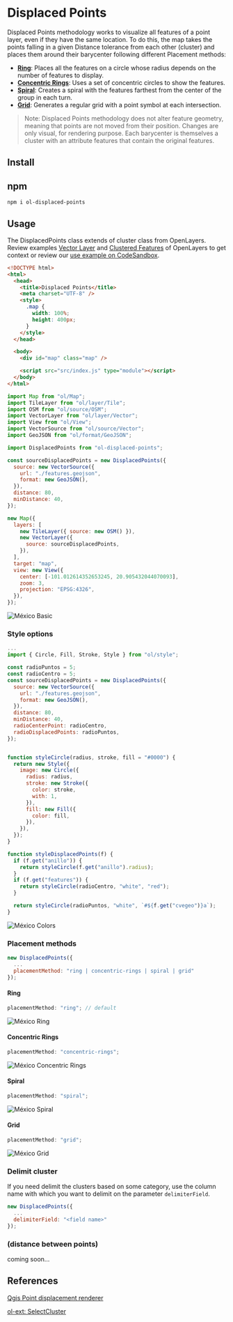 # Displaced Points

Displaced Points methodology works to visualize all features of a point layer, even if they have the same location. To do this, the map takes the points falling in a given Distance tolerance from each other (cluster) and places them around their barycenter following different Placement methods:

- [**Ring**](#grid): Places all the features on a circle whose radius depends on the number of features to display.
- [**Concentric Rings**](#concentric-rings): Uses a set of concentric circles to show the features.
- [**Spiral**](#spiral): Creates a spiral with the features farthest from the center of the group in each turn.
- [**Grid**](#grid): Generates a regular grid with a point symbol at each intersection.

> Note: Displaced Points methodology does not alter feature geometry, meaning that points are not moved from their position. Changes are only visual, for rendering purpose. Each barycenter is themselves a cluster with an attribute features that contain the original features.

## Install

## npm

```npm
npm i ol-displaced-points
```

## Usage

The DisplacedPoints class extends of cluster class from OpenLayers. Review examples [Vector Layer](https://openlayers.org/en/latest/examples/vector-layer.html) and [Clustered Features](https://openlayers.org/en/latest/examples/cluster.html) of OpenLayers to get context or review our [use example on CodeSandbox](https://codesandbox.io/s/ol-displaced-points-twijp1).

```html
<!DOCTYPE html>
<html>
  <head>
    <title>Displaced Points</title>
    <meta charset="UTF-8" />
    <style>
      .map {
        width: 100%;
        height: 400px;
      }
    </style>
  </head>

  <body>
    <div id="map" class="map" />

    <script src="src/index.js" type="module"></script>
  </body>
</html>
```

```javascript
import Map from "ol/Map";
import TileLayer from "ol/layer/Tile";
import OSM from "ol/source/OSM";
import VectorLayer from "ol/layer/Vector";
import View from "ol/View";
import VectorSource from "ol/source/Vector";
import GeoJSON from "ol/format/GeoJSON";

import DisplacedPoints from "ol-displaced-points";

const sourceDisplacedPoints = new DisplacedPoints({
  source: new VectorSource({
    url: "./features.geojson",
    format: new GeoJSON(),
  }),
  distance: 80,
  minDistance: 40,
});

new Map({
  layers: [
    new TileLayer({ source: new OSM() }),
    new VectorLayer({
      source: sourceDisplacedPoints,
    }),
  ],
  target: "map",
  view: new View({
    center: [-101.012614352653245, 20.905432044070093],
    zoom: 3,
    projection: "EPSG:4326",
  }),
});
```

![México Basic](./docs/mexico-basic.png)

### Style options

```javascript
...
import { Circle, Fill, Stroke, Style } from "ol/style";

const radioPuntos = 5;
const radioCentro = 5;
const sourceDisplacedPoints = new DisplacedPoints({
  source: new VectorSource({
    url: "./features.geojson",
    format: new GeoJSON(),
  }),
  distance: 80,
  minDistance: 40,
  radioCenterPoint: radioCentro,
  radioDisplacedPoints: radioPuntos,
});


function styleCircle(radius, stroke, fill = "#0000") {
  return new Style({
    image: new Circle({
      radius: radius,
      stroke: new Stroke({
        color: stroke,
        with: 1,
      }),
      fill: new Fill({
        color: fill,
      }),
    }),
  });
}

function styleDisplacedPoints(f) {
  if (f.get("anillo")) {
    return styleCircle(f.get("anillo").radius);
  }
  if (f.get("features")) {
    return styleCircle(radioCentro, "white", "red");
  }

  return styleCircle(radioPuntos, "white", `#${f.get("cvegeo")}a`);
}
```

![México Colors](./docs/mexico-ring-colors.png)

### Placement methods

```javascript
new DisplacedPoints({
  ...
  placementMethod: "ring | concentric-rings | spiral | grid"
});
```

#### Ring

```javascript
placementMethod: "ring"; // default
```

![México Ring](./docs/mexico-ring.png)

#### Concentric Rings

```javascript
placementMethod: "concentric-rings";
```

![México Concentric Rings](./docs/mexico-concentric-rings.png)

#### Spiral

```javascript
placementMethod: "spiral";
```

![México Spiral](./docs/mexico-spiral.png)

#### Grid

```javascript
placementMethod: "grid";
```

![México Grid](./docs/mexico-grid.png)

### Delimit cluster

If you need delimit the clusters based on some category, use the column name with which you want to delimit on the parameter `delimiterField`.

```javascript
new DisplacedPoints({
  ...
  delimiterField: "<field name>"
});
```

### (distance between points)

coming soon...

## References

[Qgis Point displacement renderer](https://docs.qgis.org/3.22/en/docs/user_manual/working_with_vector/vector_properties.html#point-displacement-renderer)

[ol-ext: SelectCluster](http://viglino.github.io/ol-ext/examples/animation/map.animatedcluster.html)
